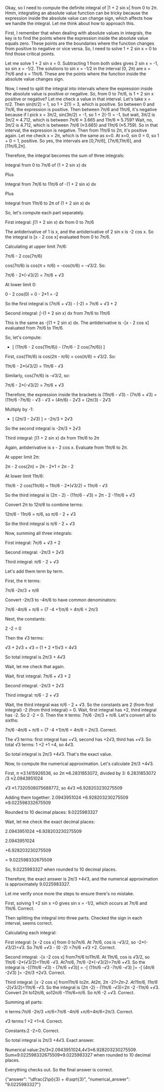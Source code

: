 <think>
Okay, so I need to compute the definite integral of |1 + 2 sin x| from 0 to 2π. Hmm, integrating an absolute value function can be tricky because the expression inside the absolute value can change sign, which affects how we handle the integral. Let me think about how to approach this.

First, I remember that when dealing with absolute values in integrals, the key is to find the points where the expression inside the absolute value equals zero. These points are the boundaries where the function changes from positive to negative or vice versa. So, I need to solve 1 + 2 sin x = 0 to find those critical points.

Let me solve 1 + 2 sin x = 0. Subtracting 1 from both sides gives 2 sin x = -1, so sin x = -1/2. The solutions to sin x = -1/2 in the interval [0, 2π) are x = 7π/6 and x = 11π/6. These are the points where the function inside the absolute value changes sign.

Now, I need to split the integral into intervals where the expression inside the absolute value is positive or negative. So, from 0 to 7π/6, is 1 + 2 sin x positive or negative? Let me check a value in that interval. Let's take x = π/2. Then sin(π/2) = 1, so 1 + 2(1) = 3, which is positive. So between 0 and 7π/6, the expression is positive. Then between 7π/6 and 11π/6, it's negative because if I pick x = 3π/2, sin(3π/2) = -1, so 1 + 2(-1) = -1, but wait, 3π/2 is 3π/2 ≈ 4.712, which is between 7π/6 ≈ 3.665 and 11π/6 ≈ 5.759? Wait, no, 3π/2 is 4.712, which is between 7π/6 (≈3.665) and 11π/6 (≈5.759). So in that interval, the expression is negative. Then from 11π/6 to 2π, it's positive again. Let me check x = 2π, which is the same as x=0. At x=0, sin 0 = 0, so 1 + 0 = 1, positive. So yes, the intervals are [0,7π/6], [7π/6,11π/6], and [11π/6,2π].

Therefore, the integral becomes the sum of three integrals:

Integral from 0 to 7π/6 of (1 + 2 sin x) dx

Plus

Integral from 7π/6 to 11π/6 of -(1 + 2 sin x) dx

Plus

Integral from 11π/6 to 2π of (1 + 2 sin x) dx

So, let's compute each part separately.

First integral: ∫(1 + 2 sin x) dx from 0 to 7π/6

The antiderivative of 1 is x, and the antiderivative of 2 sin x is -2 cos x. So the integral is [x - 2 cos x] evaluated from 0 to 7π/6.

Calculating at upper limit 7π/6:

7π/6 - 2 cos(7π/6)

cos(7π/6) is cos(π + π/6) = -cos(π/6) = -√3/2. So:

7π/6 - 2*(-√3/2) = 7π/6 + √3

At lower limit 0:

0 - 2 cos(0) = 0 - 2*1 = -2

So the first integral is (7π/6 + √3) - (-2) = 7π/6 + √3 + 2

Second integral: ∫-(1 + 2 sin x) dx from 7π/6 to 11π/6

This is the same as -∫(1 + 2 sin x) dx. The antiderivative is -[x - 2 cos x] evaluated from 7π/6 to 11π/6.

So, let's compute:

- [ (11π/6 - 2 cos(11π/6)) - (7π/6 - 2 cos(7π/6)) ]

First, cos(11π/6) is cos(2π - π/6) = cos(π/6) = √3/2. So:

11π/6 - 2*(√3/2) = 11π/6 - √3

Similarly, cos(7π/6) is -√3/2, so:

7π/6 - 2*(-√3/2) = 7π/6 + √3

Therefore, the expression inside the brackets is (11π/6 - √3) - (7π/6 + √3) = (11π/6 -7π/6) - √3 - √3 = (4π/6) - 2√3 = (2π/3) - 2√3

Multiply by -1:

- [ (2π/3 - 2√3) ] = -2π/3 + 2√3

So the second integral is -2π/3 + 2√3

Third integral: ∫(1 + 2 sin x) dx from 11π/6 to 2π

Again, antiderivative is x - 2 cos x. Evaluate from 11π/6 to 2π.

At upper limit 2π:

2π - 2 cos(2π) = 2π - 2*1 = 2π - 2

At lower limit 11π/6:

11π/6 - 2 cos(11π/6) = 11π/6 - 2*(√3/2) = 11π/6 - √3

So the third integral is (2π - 2) - (11π/6 - √3) = 2π - 2 -11π/6 + √3

Convert 2π to 12π/6 to combine terms:

12π/6 - 11π/6 = π/6, so π/6 - 2 + √3

So the third integral is π/6 - 2 + √3

Now, summing all three integrals:

First integral: 7π/6 + √3 + 2

Second integral: -2π/3 + 2√3

Third integral: π/6 - 2 + √3

Let's add them term by term.

First, the π terms:

7π/6 -2π/3 + π/6

Convert -2π/3 to -4π/6 to have common denominators:

7π/6 -4π/6 + π/6 = (7 -4 +1)π/6 = 4π/6 = 2π/3

Next, the constants:

2 -2 = 0

Then the √3 terms:

√3 + 2√3 + √3 = (1 + 2 +1)√3 = 4√3

So total integral is 2π/3 + 4√3

Wait, let me check that again.

Wait, first integral: 7π/6 + √3 + 2

Second integral: -2π/3 + 2√3

Third integral: π/6 - 2 + √3

Wait, the third integral was π/6 - 2 + √3. So the constants are 2 (from first integral) -2 (from third integral) = 0. Wait, first integral has +2, third integral has -2. So 2 -2 = 0. Then the π terms: 7π/6 -2π/3 + π/6. Let's convert all to sixths:

7π/6 -4π/6 + π/6 = (7 -4 +1)π/6 = 4π/6 = 2π/3. Correct.

The √3 terms: first integral has +√3, second has +2√3, third has +√3. So total √3 terms: 1 +2 +1 =4, so 4√3.

So total integral is 2π/3 +4√3. That's the exact value.

Now, to compute the numerical approximation. Let's calculate 2π/3 +4√3.

First, π ≈3.1415926536, so 2π ≈6.2831853072, divided by 3: 6.2831853072 /3 ≈2.0943951024

√3 ≈1.7320508075688772, so 4√3 ≈6.928203230275509

Adding them together: 2.0943951024 +6.928203230275509 ≈9.022598332675509

Rounded to 10 decimal places: 9.0225983327

Wait, let me check the exact decimal places:

2.0943951024 +6.928203230275509

2.0943951024

+6.928203230275509

= 9.022598332675509

So, 9.0225983327 when rounded to 10 decimal places.

Therefore, the exact answer is 2π/3 +4√3, and the numerical approximation is approximately 9.0225983327.

Let me verify once more the steps to ensure there's no mistake.

First, solving 1 +2 sin x =0 gives sin x = -1/2, which occurs at 7π/6 and 11π/6. Correct.

Then splitting the integral into three parts. Checked the sign in each interval, seems correct.

Calculating each integral:

First integral: [x -2 cos x] from 0 to7π/6. At 7π/6, cos is -√3/2, so -2*(-√3/2)=√3. So 7π/6 +√3 - (0 -2) =7π/6 +√3 +2. Correct.

Second integral: -[x -2 cos x] from7π/6 to11π/6. At 11π/6, cos is √3/2, so 11π/6 -2*(√3/2)=11π/6 -√3. At7π/6, 7π/6 -2*(-√3/2)=7π/6 +√3. So the integral is -[(11π/6 -√3) - (7π/6 +√3)] = -[ (11π/6 -√3 -7π/6 -√3) ]= -[ (4π/6 -2√3) ]= -2π/3 +2√3. Correct.

Third integral: [x -2 cos x] from11π/6 to2π. At2π, 2π -2*1=2π-2. At11π/6, 11π/6 -2*(√3/2)=11π/6 -√3. So the integral is (2π -2) - (11π/6 -√3)=2π -2 -11π/6 +√3. Convert 2π to12π/6, so12π/6 -11π/6=π/6. So π/6 -2 +√3. Correct.

Summing all parts:

π terms:7π/6 -2π/3 +π/6=7π/6 -4π/6 +π/6=4π/6=2π/3. Correct.

√3 terms:1 +2 +1=4. Correct.

Constants:2 -2=0. Correct.

So total integral is 2π/3 +4√3. Exact answer.

Numerical value:2π/3≈2.0943951024,4√3≈6.928203230275509. Sum≈9.022598332675509≈9.0225983327 when rounded to 10 decimal places.

Everything checks out. So the final answer is correct.
</think>

{"answer": "\\dfrac{2\\pi}{3} + 4\\sqrt{3}", "numerical_answer": "9.0225983327"}